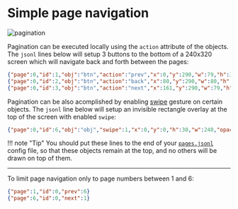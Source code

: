 
<h1>Simple page navigation</h1>

![pagination](https://user-images.githubusercontent.com/1550668/115120975-aa96c480-9fb0-11eb-9bda-95abcc16ec8e.png)

Pagination can be executed locally using the `action` attribute of the objects.  
The `jsonl` lines below will setup 3 buttons to the bottom of a 240x320 screen which will navigate back and forth between the pages:

```json
{"page":0,"id":1,"obj":"btn","action":"prev","x":0,"y":290,"w":79,"h":32,"bg_color":"#2C3E50","text":"\uE141","text_color":"#FFFFFF","radius":0,"border_side":0,"text_font":28}
{"page":0,"id":2,"obj":"btn","action":"back","x":80,"y":290,"w":80,"h":32,"bg_color":"#2C3E50","text":"\uE2DC","text_color":"#FFFFFF","radius":0,"border_side":0,"text_font":22}
{"page":0,"id":3,"obj":"btn","action":"next","x":161,"y":290,"w":79,"h":32,"bg_color":"#2C3E50","text":"\uE142","text_color":"#FFFFFF","radius":0,"border_side":0,"text_font":28}
```

Pagination can be also acomplished by enabling [swipe](../../../design/objects/#swipe) gesture on certain objects. The `jsonl` line below will setup an invisible rectangle overlay at the top of the screen with enabled `swipe`:

```json
{"page":0,"id":6,"obj":"obj","swipe":1,"x":0,"y":0,"h":30,"w":240,"opacity":0,"comment":"swipe-area-at-top"}
```

!!! note "Tip"
    You should put these lines to the end of your [`pages.jsonl`](../../../design/pages#pagesjsonl) config file, so that these objects remain at the top, and no others will be drawn on top of them.

* * * * *

To limit page navigation only to page numbers between 1 and 6:

```json
{"page":1,"id":0,"prev":6}
{"page":6,"id":0,"next":1}
```

